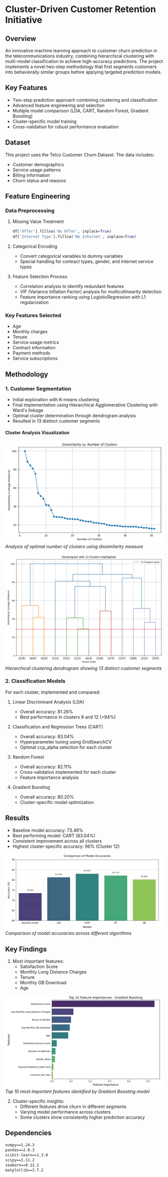 # Cluster-Driven Customer Retention Initiative

## Overview
An innovative machine learning approach to customer churn prediction in the telecommunications industry, combining hierarchical clustering with multi-model classification to achieve high-accuracy predictions. The project implements a novel two-step methodology that first segments customers into behaviorally similar groups before applying targeted prediction models.

## Key Features
- Two-step prediction approach combining clustering and classification
- Advanced feature engineering and selection
- Multiple model comparison (LDA, CART, Random Forest, Gradient Boosting)
- Cluster-specific model training
- Cross-validation for robust performance evaluation

## Dataset
This project uses the Telco Customer Churn Dataset. The data includes:
- Customer demographics
- Service usage patterns
- Billing information
- Churn status and reasons

## Feature Engineering

### Data Preprocessing
1. Missing Value Treatment
   ```python
   df['Offer'].fillna('No Offer', inplace=True)
   df['Internet Type'].fillna('No Internet', inplace=True)
   ```

2. Categorical Encoding
   - Convert categorical variables to dummy variables
   - Special handling for contract types, gender, and internet service types

3. Feature Selection Process:
   - Correlation analysis to identify redundant features
   - VIF (Variance Inflation Factor) analysis for multicollinearity detection
   - Feature importance ranking using LogisticRegression with L1 regularization

### Key Features Selected
- Age
- Monthly charges
- Tenure
- Service usage metrics
- Contract information
- Payment methods
- Service subscriptions

## Methodology

### 1. Customer Segmentation
- Initial exploration with K-means clustering
- Final implementation using Hierarchical Agglomerative Clustering with Ward's linkage
- Optimal cluster determination through dendrogram analysis
- Resulted in 13 distinct customer segments

#### Cluster Analysis Visualization

![Dissimilarity vs Number of Clusters](assets/images/dissimilarity_clusters.png)
*Analysis of optimal number of clusters using dissimilarity measure*

![Dendrogram with 13 Clusters](assets/images/dendrogram.png)
*Hierarchical clustering dendrogram showing 13 distinct customer segments*

### 2. Classification Models
For each cluster, implemented and compared:
1. Linear Discriminant Analysis (LDA)
   - Overall accuracy: 81.26%
   - Best performance in clusters 9 and 12 (>94%)

2. Classification and Regression Trees (CART)
   - Overall accuracy: 83.04%
   - Hyperparameter tuning using GridSearchCV
   - Optimal ccp_alpha selection for each cluster

3. Random Forest
   - Overall accuracy: 82.11%
   - Cross-validation implemented for each cluster
   - Feature importance analysis

4. Gradient Boosting
   - Overall accuracy: 80.20%
   - Cluster-specific model optimization

## Results
- Baseline model accuracy: 73.46%
- Best performing model: CART (83.04%)
- Consistent improvement across all clusters
- Highest cluster-specific accuracy: 96% (Cluster 12)

![Model Performance Comparison](assets/images/model_comparison.png)
*Comparison of model accuracies across different algorithms*

## Key Findings
1. Most important features:
   - Satisfaction Score
   - Monthly Long Distance Charges
   - Tenure
   - Monthly GB Download
   - Age

![Feature Importance Analysis](assets/images/feature_importance.png)
*Top 10 most important features identified by Gradient Boosting model*

2. Cluster-specific insights:
   - Different features drive churn in different segments
   - Varying model performance across clusters
   - Some clusters show consistently higher prediction accuracy

## Dependencies
```
numpy==1.24.3
pandas==2.0.3
scikit-learn==1.3.0
scipy==1.11.2
seaborn==0.12.2
matplotlib==3.7.2
```
